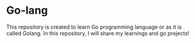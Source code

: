 # Go-lang

This repository is created to learn Go programming language or as it is called Golang. 
In this repository, I will share my learnings and go projects!
